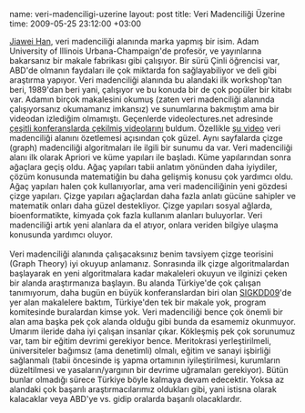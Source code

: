 name: veri-madenciligi-uzerine
layout: post
title: Veri Madenciliği Üzerine
time: 2009-05-25 23:12:00 +03:00

<a href="http://www.cs.uiuc.edu/homes/hanj/">Jiawei Han</a>, veri madenciliği alanında marka yapmış bir isim. Adam University of Illinois Urbana-Champaign'de profesör, ve yayınlarına bakarsanız bir makale fabrikası gibi çalışıyor. Bir sürü Çinli öğrencisi var, ABD'de olmanın faydaları ile çok miktarda fon sağlayabiliyor ve deli gibi araştırma yapıyor. Veri madenciliği alanında bu alandaki ilk workshop'tan beri, 1989'dan beri yani, çalışıyor ve bu konuda bir de çok popüler bir kitabı var. Adamın birçok makalesini okumuş (zaten veri madenciliği alanında çalışıyorsanız okumamanız imkansız) ve sunumlarına bakmıştım ama bir videodan izlediğim olmamıştı. Geçenlerde videolectures.net adresinde <a href="http://videolectures.net/jiawei_han/">çeşitli konferanslarda çekilmiş videolarını</a> buldum. Özellikle <a href="http://videolectures.net/kdd07_han_sflt/">şu video</a> veri madenciliği alanını özetlemesi açısından çok güzel. Aynı sayfalarda çizge (graph) madenciliği algoritmaları ile ilgili bir sunumu da var. Veri madenciliği alanı ilk olarak Apriori ve küme yapıları ile başladı. Küme yapılarından sonra ağaçlara geçiş oldu. Ağaç yapıları tabii anlatım yönünden daha iyiydiler, çözüm konusunda matematiğin bu daha gelişmiş konusu çok yardımcı oldu. Ağaç yapıları halen çok kullanıyorlar, ama veri madenciliğinin yeni gözdesi çizge yapıları. Çizge yapıları ağaçlardan daha fazla anlatı gücüne sahipler ve matematik onları daha güzel destekliyor. Çizge yapıları sosyal ağlarda, bioenformatikte, kimyada çok fazla kullanım alanları buluyorlar. Veri madenciliği artık yeni alanlara da el atıyor, onlara veriden bilgiye ulaşma konusunda yardımcı oluyor.<br /><br />Veri madenciliği alanında çalışacaksınız benim tavsiyem çizge teorisini (Graph Theory) iyi okuyup anlamanız. Sonrasında ilk çizge algoritmalardan başlayarak en yeni algoritmalara kadar makaleleri okuyun ve ilginizi çeken bir alanda araştırmanıza başlayın. Bu alanda Türkiye'de çok çalışan tanımıyorum, daha bugün en büyük konferanslardan biri olan <a href="http://www.sigkdd.org/kdd2009/">SIGKDD09</a>'de yer alan makalelere baktım, Türkiye'den tek bir makale yok, program komitesinde buralardan kimse yok. Veri madenciliği bence çok önemli bir alan ama başka pek çok alanda olduğu gibi bunda da esamemiz okunmuyor. Umarım ileride daha iyi çalışan insanlar çıkar. Kökleşmiş pek çok sorunumuz var, tam bir eğitim devrimi gerekiyor bence. Meritokrasi yerleştirilmeli, üniversiteler bağımsız (ama denetimli) olmalı, eğitim ve sanayi işbirliği sağlanmalı (tabii öncesinde iş yapma ortamının iyileştirilmesi, kurumların düzeltilmesi ve yasaların/yargının bir devrime uğramaları gerekiyor). Bütün bunlar olmadığı sürece Türkiye böyle kalmaya devam edecektir. Yoksa az alandaki çok başarılı araştırmacılarımız oldukları gibi, yani istisna olarak kalacaklar veya ABD'ye vs. gidip oralarda başarılı olacaklardır.
